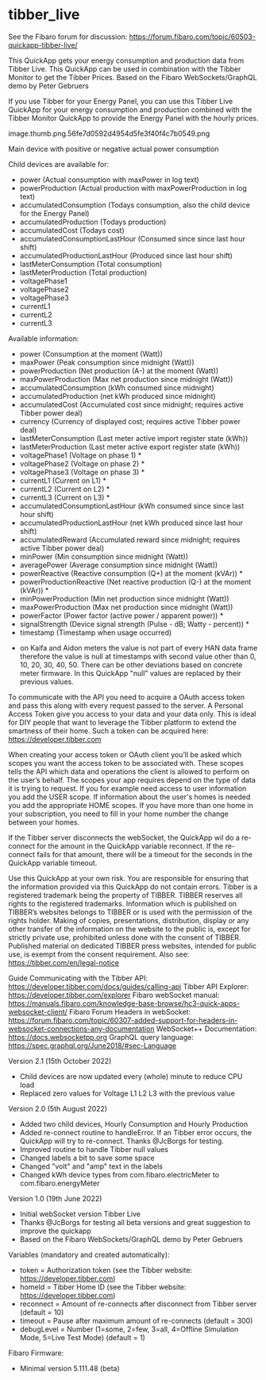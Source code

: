 # tibber_live

See the Fibaro forum for discussion: https://forum.fibaro.com/topic/60503-quickapp-tibber-live/

This QuickApp gets your energy consumption and production data from Tibber Live. 
This QuickApp can be used in combination with the Tibber Monitor to get the Tibber Prices. 
Based on the Fibaro WebSockets/GraphQL demo by Peter Gebruers 
 
If you use Tibber for your Energy Panel, you can use this Tibber Live QuickApp for your energy consumption and production combined with the Tibber Monitor QuickApp to provide the Energy Panel with the hourly prices. 
 
image.thumb.png.56fe7d0592d4954d5fe3f40f4c7b0549.png
 
Main device with positive or negative actual power consumption
 
Child devices are available for:
- power (Actual consumption with maxPower in log text)
- powerProduction (Actual production with maxPowerProduction in log text)
- accumulatedConsumption (Todays consumption, also the child device for the Energy Panel)
- accumulatedProduction (Todays production)
- accumulatedCost (Todays cost)
- accumulatedConsumptionLastHour (Consumed since since last hour shift)
- accumulatedProductionLastHour (Produced since last hour shift)
- lastMeterConsumption (Total consumption)
- lastMeterProduction (Total production)
- voltagePhase1
- voltagePhase2
- voltagePhase3
- currentL1
- currentL2
- currentL3
 
 
Available information: 
- power (Consumption at the moment (Watt))
- maxPower (Peak consumption since midnight (Watt))
- powerProduction (Net production (A-) at the moment (Watt))
- maxPowerProduction (Max net production since midnight (Watt))
- accumulatedConsumption (kWh consumed since midnight)
- accumulatedProduction (net kWh produced since midnight)
- accumulatedCost (Accumulated cost since midnight; requires active Tibber power deal)
- currency (Currency of displayed cost; requires active Tibber power deal)
- lastMeterConsumption (Last meter active import register state (kWh))
- lastMeterProduction (Last meter active export register state (kWh))
- voltagePhase1 (Voltage on phase 1) *
- voltagePhase2 (Voltage on phase 2) *
- voltagePhase3 (Voltage on phase 3) *
- currentL1 (Current on L1) *
- currentL2 (Current on L2) *
- currentL3 (Current on L3) *
- accumulatedConsumptionLastHour (kWh consumed since since last hour shift)
- accumulatedProductionLastHour (net kWh produced since last hour shift)
- accumulatedReward (Accumulated reward since midnight; requires active Tibber power deal)
- minPower (Min consumption since midnight (Watt))
- averagePower (Average consumption since midnight (Watt))
- powerReactive (Reactive consumption (Q+) at the moment (kVAr)) *
- powerProductionReactive (Net reactive production (Q-) at the moment (kVAr)) *
- minPowerProduction (Min net production since midnight (Watt))
- maxPowerProduction (Max net production since midnight (Watt))
- powerFactor (Power factor (active power / apparent power)) *
- signalStrength (Device signal strength (Pulse - dB; Watty - percent)) *
- timestamp (Timestamp when usage occurred)
* on Kaifa and Aidon meters the value is not part of every HAN data frame therefore the value is null at timestamps with second value other than 0, 10, 20, 30, 40, 50. There can be other deviations based on concrete meter firmware. In this QuickApp "null" values are replaced by their previous values. 
 
To communicate with the API you need to acquire a OAuth access token and pass this along with every request passed to the server.
A Personal Access Token give you access to your data and your data only. 
This is ideal for DIY people that want to leverage the Tibber platform to extend the smartness of their home. 
Such a token can be acquired here: https://developer.tibber.com
 
When creating your access token or OAuth client you’ll be asked which scopes you want the access token to be associated with. 
These scopes tells the API which data and operations the client is allowed to perform on the user’s behalf. 
The scopes your app requires depend on the type of data it is trying to request. 
If you for example need access to user information you add the USER scope. 
If information about the user's homes is needed you add the appropriate HOME scopes.
If you have more than one home in your subscription, you need to fill in your home number the change between your homes. 

If the Tibber server disconnects the webSocket, the QuickApp wil do a re-connect for the amount in the QuickApp variable reconnect. 
If the re-connect fails for that amount, there will be a timeout for the seconds in the QuickApp variable timeout. 

Use this QuickApp at your own risk. You are responsible for ensuring that the information provided via this QuickApp do not contain errors. 
Tibber is a registered trademark being the property of TIBBER. TIBBER reserves all rights to the registered trademarks.
Information which is published on TIBBER’s websites belongs to TIBBER or is used with the permission of the rights holder. 
Making of copies, presentations, distribution, display or any other transfer of the information on the website to the public is, except for strictly private use, prohibited unless done with the consent of TIBBER. 
Published material on dedicated TIBBER press websites, intended for public use, is exempt from the consent requirement.
Also see: https://tibber.com/en/legal-notice

Guide Communicating with the Tibber API: https://developer.tibber.com/docs/guides/calling-api
Tibber API Explorer: https://developer.tibber.com/explorer
Fibaro webSocket manual: https://manuals.fibaro.com/knowledge-base-browse/hc3-quick-apps-websocket-client/
Fibaro Forum Headers in webSocket: https://forum.fibaro.com/topic/60307-added-support-for-headers-in-websocket-connections-any-documentation
WebSocket++ Documentation: https://docs.websocketpp.org
GraphQL query language: https://spec.graphql.org/June2018/#sec-Language
 
Version 2.1 (15th October 2022)
- Child devices are now updated every (whole) minute to reduce CPU load
- Replaced zero values for Voltage L1 L2 L3 with the previous value

Version 2.0 (5th August 2022)
- Added two child devices, Hourly Consumption and Hourly Production
- Added re-connect routine to handleError. If an Tibber error occurs, the QuickApp will try to re-connect. Thanks @JcBorgs for testing. 
- Improved routine to handle Tibber null values 
- Changed labels a bit to save some space
- Changed "volt" and "amp" text in the labels
- Changed kWh device types from com.fibaro.electricMeter to com.fibaro.energyMeter

Version 1.0 (19th June 2022)
- Initial webSocket version Tibber Live
- Thanks @JcBorgs for testing all beta versions and great suggestion to improve the quickapp
- Based on the Fibaro WebSockets/GraphQL demo by Peter Gebruers 

Variables (mandatory and created automatically): 
- token = Authorization token (see the Tibber website: https://developer.tibber.com)
- homeId = Tibber Home ID (see the Tibber website: https://developer.tibber.com)
- reconnect = Amount of re-connects after disconnect from Tibber server (default = 10)
- timeout = Pause after maximum amount of re-connects (default = 300)
- debugLevel = Number (1=some, 2=few, 3=all, 4=Offline Simulation Mode, 5=Live Test Mode) (default = 1)
 
Fibaro Firmware:
- Minimal version 5.111.48 (beta)
